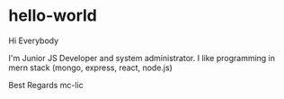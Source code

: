 # hello-world

Hi Everybody

I'm Junior JS Developer and system administrator. I like programming in mern stack (mongo, express, react, node.js)

Best Regards
mc-lic
